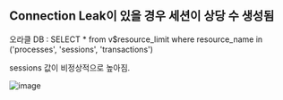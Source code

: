 ## Connection Leak이 있을 경우 세션이 상당 수 생성됨

오라클 DB : SELECT * from v$resource_limit where resource_name in ('processes', 'sessions', 'transactions')

sessions 값이 비정상적으로 높아짐.


![image](https://user-images.githubusercontent.com/99159721/162127631-cde938bb-c981-4f38-81aa-cc486cec15f2.png)
